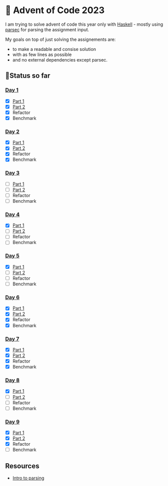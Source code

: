 # 🎅 Advent of Code 2023

I am trying to solve advent of code this year only with [Haskell](https://www.haskell.org/) - mostly using [parsec](https://hackage.haskell.org/package/parsec) for parsing the assignment input.

My goals on top of just solving the assignements are:

- to make a readable and consise solution 
- with as few lines as possible
- and no external dependencies except parsec.

## 🚩Status so far

### [Day 1](https://github.com/mamaart/AOC2023/tree/main/day1)
- [x] [Part 1](https://github.com/mamaart/AOC2023/blob/main/day1/day1.hs#L15)
- [x] [Part 2](https://github.com/mamaart/AOC2023/blob/main/day1/day1.hs#L20)
- [x] Refactor
- [x] Benchmark
### [Day 2](https://github.com/mamaart/AOC2023/tree/main/day2)
- [x] [Part 1](https://github.com/mamaart/AOC2023/blob/main/day2/day2.hs#L16)
- [x] [Part 2](https://github.com/mamaart/AOC2023/blob/main/day2/day2.hs#L24)
- [x] Refactor
- [x] Benchmark
### [Day 3](https://github.com/mamaart/AOC2023/tree/main/day3)
- [ ] [Part 1](https://github.com/mamaart/AOC2023/blob/main/day3/part1.hs)
- [ ] [Part 2](https://github.com/mamaart/AOC2023/blob/main/day3/part2.hs)
- [ ] Refactor
- [ ] Benchmark
### [Day 4](https://github.com/mamaart/AOC2023/tree/main/day4)
- [x] [Part 1](https://github.com/mamaart/AOC2023/blob/main/day4/day4.hs#L11)
- [ ] [Part 2](https://github.com/mamaart/AOC2023/blob/main/day4/day4.hs#L18)
- [ ] Refactor
- [ ] Benchmark
### [Day 5](https://github.com/mamaart/AOC2023/tree/main/day5)
- [x] [Part 1](https://github.com/mamaart/AOC2023/blob/main/day5/day5.hs#L18)
- [ ] [Part 2](https://github.com/mamaart/AOC2023/blob/main/day5/day5.hs#L34)
- [ ] Refactor
- [ ] Benchmark
### [Day 6](https://github.com/mamaart/AOC2023/tree/main/day6)
- [x] [Part 1](https://github.com/mamaart/AOC2023/blob/main/day6/day6.hs#L16)
- [x] [Part 2](https://github.com/mamaart/AOC2023/blob/main/day6/day6.hs#L21)
- [x] Refactor
- [x] Benchmark
### [Day 7](https://github.com/mamaart/AOC2023/tree/main/day7)
- [x] [Part 1](https://github.com/mamaart/AOC2023/blob/main/day7/part1.hs)
- [x] [Part 2](https://github.com/mamaart/AOC2023/blob/main/day7/part2.hs)
- [x] Refactor
- [x] Benchmark
### [Day 8](https://github.com/mamaart/AOC2023/tree/main/day8)
- [x] [Part 1](https://github.com/mamaart/AOC2023/blob/main/day8/day8.hs)
- [ ] [Part 2](https://github.com/mamaart/AOC2023/blob/main/day8/day8.hs)
- [ ] Refactor
- [ ] Benchmark
### [Day 9](https://github.com/mamaart/AOC2023/tree/main/day9)
- [x] [Part 1](https://github.com/mamaart/AOC2023/blob/main/day9/day9.hs)
- [x] [Part 2](https://github.com/mamaart/AOC2023/blob/main/day9/day9.hs)
- [x] Refactor
- [ ] Benchmark

## Resources

- [Intro to parsing](https://jakewheat.github.io/intro_to_parsing/)
